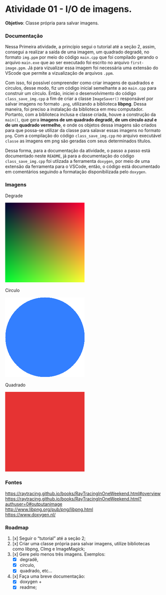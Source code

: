 # Atividade 01 - I/O de imagens. 
**Objetivo**: Classe própria para salvar imagens.

### Documentação
Nessa Primeira atividade, a princípio segui o tutorial até a seção 2, assim, consegui a realizar a saída de uma imagem, um quadrado degradê, no formato `img.ppm` por meio do código `main.cpp` que foi compilado gerando o arquivo `main.exe` que ao ser executado foi escrito no arquivo `first-image.ppm`. Já para vizualizar essa imagem foi necessária uma extensão do VScode que permite a vizualização de arquivos `.ppm`.

Com isso, foi possível compreender como criar imagens de quadrados e circulos, desse modo, fiz um código inicial semelhante a ao `main.cpp` para construir um círculo. Então, iniciei o desenvolvimento do código `class_save_img.cpp` a fim de criar a classe `ImageSaver()` responsável por salvar imagens no formato `.png`, utilizando a biblioteca **libpng**. Dessa maneira, foi preciso a instalação da biblioteca em meu computador. Portanto, com a biblioteca inclusa e classe criada, houve a construção da `main()`, que gera **imagens de um quadrado degradê, de um circulo azul e de um quadrado vermelho**, e onde os objetos dessa imagens são criados para que possa-se utilizar da classe para salavar essas imagens no formato `png`. Com a compilação do código `class_save_img.cpp` no arquivo executável `classe` as imagens em png são geradas com seus determinados títulos.

Dessa forma, para a documentação da atividade, o passo a passo está documentado neste `README`, já para a documentação do código `class_save_img.cpp` foi utlizada a ferramenta `doxygen`, por meio de uma extensão da ferramenta para o VSCode, então, o código está documentado em comentários seguindo a formatação disponibilizada pelo `doxygen`.

### Imagens
Degrade

![Imagem Degrade](./degrade.png)

Circulo

![Imagem Criculo](./circulo.png)

Quadrado

![Imagem Quadrado](./quadrado.png)

### Fontes
https://raytracing.github.io/books/RayTracingInOneWeekend.html#overview <br>
https://raytracing.github.io/books/RayTracingInOneWeekend.html?authuser=0#outputanimage <br>
http://www.libpng.org/pub/png/libpng.html <br>
https://www.doxygen.nl/

### Roadmap
1. [x] Seguir o “tutorial” até a seção 2;
2. [x] Criar uma classe própria para salvar imagens, utilize bibliotecas como libpng, CImg e ImageMagick;
3. [x] Gere pelo menos três imagens. Exemplos: 
    - [x] degradê, 
    - [x] círculo, 
    - [x] quadrado, etc... 
4. [x] Faça uma breve documentação: 
    - [x] doxygen +
    - [x] readme;